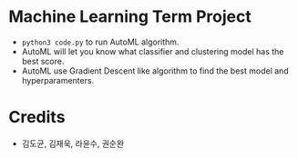 # Machine Learning Term Project
 - `python3 code.py` to run AutoML algorithm.
 - AutoML will let you know what classifier and clustering model has the best score.
 - AutoML use Gradient Descent like algorithm to find the best model and hyperparamenters.

# Credits
 - 김도균, 김재욱, 라윤수, 권순완
